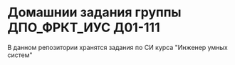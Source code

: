 # Домашнии задания группы ДПО_ФРКТ_ИУС Д01-111
В данном репозитории хранятся задания по СИ курса "Инженер умных систем"
